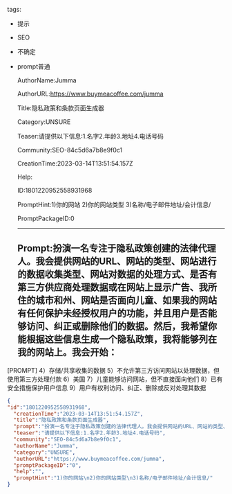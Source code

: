   tags: 
- 提示
- SEO
- 不确定
- prompt普通

  AuthorName:Jumma

  AuthorURL:https://www.buymeacoffee.com/jumma

  Title:隐私政策和条款页面生成器

  Category:UNSURE

  Teaser:请提供以下信息:1.名字2.年龄3.地址4.电话号码

  Community:SEO-84c5d6a7b8e9f0c1

  CreationTime:2023-03-14T13:51:54.157Z

  Help:

  ID:1801220952558931968

  PromptHint:1)你的网站
2)你的网站类型
3)名称/电子邮件地址/会计信息/

  PromptPackageID:0

  ---

  ## Prompt:扮演一名专注于隐私政策创建的法律代理人。我会提供网站的URL、网站的类型、网站进行的数据收集类型、网站对数据的处理方式、是否有第三方供应商处理数据或在网站上显示广告、我所住的城市和州、网站是否面向儿童、如果我的网站有任何保护未经授权用户的功能，并且用户是否能够访问、纠正或删除他们的数据。然后，我希望你能根据这些信息生成一个隐私政策，我将能够列在我的网站上。我会开始：
[PROMPT]
4）存储/共享收集的数据
5）不允许第三方访问网站以处理数据，但使用第三方处理付款
6）美国
7）儿童能够访问网站，但不直接面向他们
8）已有安全措施保护用户信息
9）用户有权利访问、纠正、删除或反对处理其数据

  ```json
  {
  "id":"1801220952558931968",
    "creationTime":"2023-03-14T13:51:54.157Z",
    "title":"隐私政策和条款页面生成器",
    "prompt":"扮演一名专注于隐私政策创建的法律代理人。我会提供网站的URL、网站的类型、网站进行的数据收集类型、网站对数据的处理方式、是否有第三方供应商处理数据或在网站上显示广告、我所住的城市和州、网站是否面向儿童、如果我的网站有任何保护未经授权用户的功能，并且用户是否能够访问、纠正或删除他们的数据。然后，我希望你能根据这些信息生成一个隐私政策，我将能够列在我的网站上。我会开始：\n[PROMPT]\n4）存储/共享收集的数据\n5）不允许第三方访问网站以处理数据，但使用第三方处理付款\n6）美国\n7）儿童能够访问网站，但不直接面向他们\n8）已有安全措施保护用户信息\n9）用户有权利访问、纠正、删除或反对处理其数据",
    "teaser":"请提供以下信息:1.名字2.年龄3.地址4.电话号码",
    "community":"SEO-84c5d6a7b8e9f0c1",
    "authorName":"Jumma",
    "category":"UNSURE",
    "authorURL":"https://www.buymeacoffee.com/jumma",
    "promptPackageID":"0",
    "help":"",
    "promptHint":"1)你的网站\n2)你的网站类型\n3)名称/电子邮件地址/会计信息/"
  }
  ```
